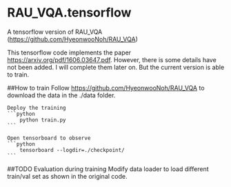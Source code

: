# RAU_VQA.tensorflow
A tensorflow version of RAU_VQA (https://github.com/HyeonwooNoh/RAU_VQA)


This tensorflow code implements the paper https://arxiv.org/pdf/1606.03647.pdf. However, there is some details have not been added. I will complete them later on.
But the current version is able to train.

##How to train
    Follow https://github.com/HyeonwooNoh/RAU_VQA to download the data in the ./data folder.
    
    Deploy the training 
    ```python
        python train.py
    ```

    Open tensorboard to observe
    ```python
        tensorboard --logdir=./checkpoint/
    ```

##TODO
    Evaluation during training
    Modify data loader to load different train/val set as shown in the original code.



